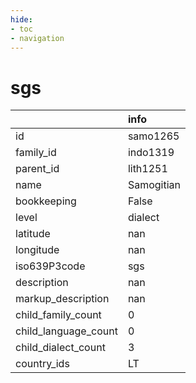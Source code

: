 ```yaml
---
hide:
- toc
- navigation
---
```

# sgs
|                      | info       |
|:---------------------|:-----------|
| id                   | samo1265   |
| family_id            | indo1319   |
| parent_id            | lith1251   |
| name                 | Samogitian |
| bookkeeping          | False      |
| level                | dialect    |
| latitude             | nan        |
| longitude            | nan        |
| iso639P3code         | sgs        |
| description          | nan        |
| markup_description   | nan        |
| child_family_count   | 0          |
| child_language_count | 0          |
| child_dialect_count  | 3          |
| country_ids          | LT         |